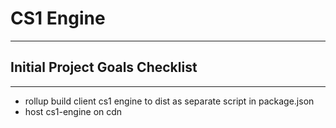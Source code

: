 # CS1 Engine
___

## Initial Project Goals Checklist
___
- rollup build client cs1 engine to dist as separate script in package.json
- host cs1-engine on cdn

